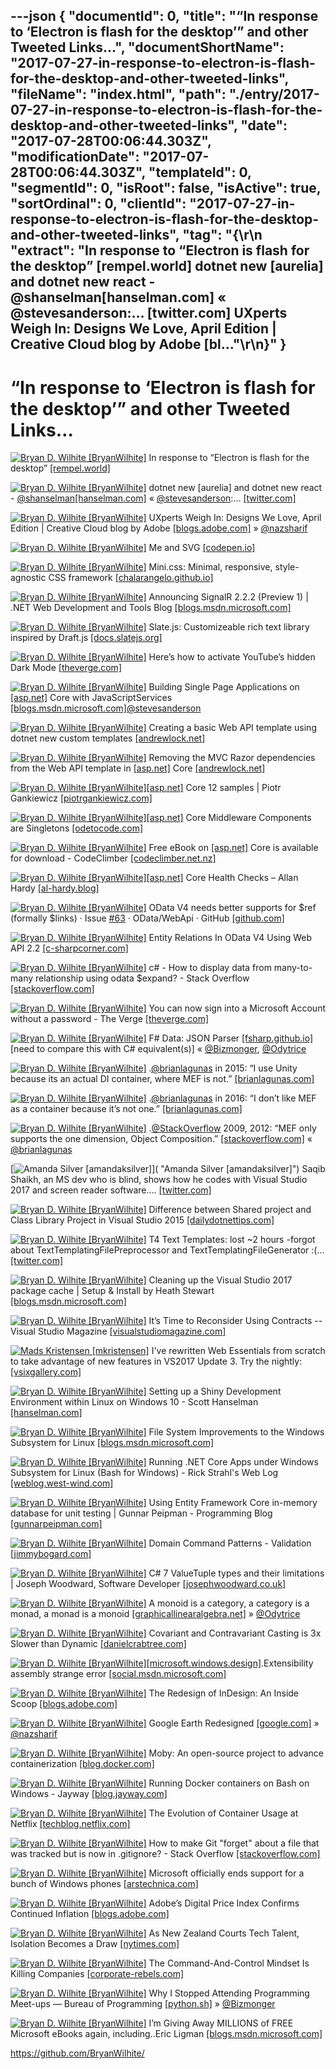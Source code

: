---json
{
  "documentId": 0,
  "title": "“In response to ‘Electron is flash for the desktop’” and other Tweeted Links…",
  "documentShortName": "2017-07-27-in-response-to-electron-is-flash-for-the-desktop-and-other-tweeted-links",
  "fileName": "index.html",
  "path": "./entry/2017-07-27-in-response-to-electron-is-flash-for-the-desktop-and-other-tweeted-links",
  "date": "2017-07-28T00:06:44.303Z",
  "modificationDate": "2017-07-28T00:06:44.303Z",
  "templateId": 0,
  "segmentId": 0,
  "isRoot": false,
  "isActive": true,
  "sortOrdinal": 0,
  "clientId": "2017-07-27-in-response-to-electron-is-flash-for-the-desktop-and-other-tweeted-links",
  "tag": "{\r\n  \"extract\": \"In response to “Electron is flash for the desktop” [rempel.world] dotnet new [aurelia] and dotnet new react - @shanselman[hanselman.com] « @stevesanderson:… [twitter.com] UXperts Weigh In: Designs We Love, April Edition | Creative Cloud blog by Adobe [bl...\"\r\n}"
}
---

# “In response to ‘Electron is flash for the desktop’” and other Tweeted Links…

[<img alt="Bryan D. Wilhite [BryanWilhite]" src="https://songhay.blob.core.windows.net/shared-social-twitter/BryanWilhite.jpeg">](http://songhayblog.azurewebsites.net/ "Bryan D. Wilhite [BryanWilhite]") In response to “Electron is flash for the desktop” [[rempel.world]](https://rempel.world/posts/electron.html)

[<img alt="Bryan D. Wilhite [BryanWilhite]" src="https://songhay.blob.core.windows.net/shared-social-twitter/BryanWilhite.jpeg">](http://songhayblog.azurewebsites.net/ "Bryan D. Wilhite [BryanWilhite]") dotnet new [aurelia] and dotnet new react - [@shanselman](http://twitter.com/shanselman)[[hanselman.com]](https://www.hanselman.com/blog/dotnetNewAngularAndDotnetNewReact.aspx) « [@stevesanderson](http://twitter.com/stevesanderson):… [[twitter.com]](https://twitter.com/i/web/status/883108248345292801)

[<img alt="Bryan D. Wilhite [BryanWilhite]" src="https://songhay.blob.core.windows.net/shared-social-twitter/BryanWilhite.jpeg">](http://songhayblog.azurewebsites.net/ "Bryan D. Wilhite [BryanWilhite]") UXperts Weigh In: Designs We Love, April Edition | Creative Cloud blog by Adobe [[blogs.adobe.com]](https://blogs.adobe.com/creativecloud/uxperts-weigh-in-designs-we-love-april-edition/) » [@nazsharif](http://twitter.com/nazsharif)

[<img alt="Bryan D. Wilhite [BryanWilhite]" src="https://songhay.blob.core.windows.net/shared-social-twitter/BryanWilhite.jpeg">](http://songhayblog.azurewebsites.net/ "Bryan D. Wilhite [BryanWilhite]") Me and SVG [[codepen.io]](http://codepen.io/AmeliaBR/post/me-and-svg)

[<img alt="Bryan D. Wilhite [BryanWilhite]" src="https://songhay.blob.core.windows.net/shared-social-twitter/BryanWilhite.jpeg">](http://songhayblog.azurewebsites.net/ "Bryan D. Wilhite [BryanWilhite]") Mini.css: Minimal, responsive, style-agnostic CSS framework [[chalarangelo.github.io]](https://chalarangelo.github.io/mini.css/index.html)

[<img alt="Bryan D. Wilhite [BryanWilhite]" src="https://songhay.blob.core.windows.net/shared-social-twitter/BryanWilhite.jpeg">](http://songhayblog.azurewebsites.net/ "Bryan D. Wilhite [BryanWilhite]") Announcing SignalR 2.2.2 (Preview 1) | .NET Web Development and Tools Blog [[blogs.msdn.microsoft.com]](https://blogs.msdn.microsoft.com/webdev/2017/04/13/announcing-signalr-2-2-2-preview-1/)

[<img alt="Bryan D. Wilhite [BryanWilhite]" src="https://songhay.blob.core.windows.net/shared-social-twitter/BryanWilhite.jpeg">](http://songhayblog.azurewebsites.net/ "Bryan D. Wilhite [BryanWilhite]") Slate.js: Customizeable rich text library inspired by Draft.js [[docs.slatejs.org]](https://docs.slatejs.org/)

[<img alt="Bryan D. Wilhite [BryanWilhite]" src="https://songhay.blob.core.windows.net/shared-social-twitter/BryanWilhite.jpeg">](http://songhayblog.azurewebsites.net/ "Bryan D. Wilhite [BryanWilhite]") Here’s how to activate YouTube’s hidden Dark Mode [[theverge.com]](http://www.theverge.com/2017/4/14/15299552/youtube-dark-mode-how-to-activate)

[<img alt="Bryan D. Wilhite [BryanWilhite]" src="https://songhay.blob.core.windows.net/shared-social-twitter/BryanWilhite.jpeg">](http://songhayblog.azurewebsites.net/ "Bryan D. Wilhite [BryanWilhite]") Building Single Page Applications on [[asp.net]](http://ASP.NET) Core with JavaScriptServices [[blogs.msdn.microsoft.com]](https://blogs.msdn.microsoft.com/webdev/2017/02/14/building-single-page-applications-on-asp-net-core-with-javascriptservices/)[@stevesanderson](http://twitter.com/stevesanderson)

[<img alt="Bryan D. Wilhite [BryanWilhite]" src="https://songhay.blob.core.windows.net/shared-social-twitter/BryanWilhite.jpeg">](http://songhayblog.azurewebsites.net/ "Bryan D. Wilhite [BryanWilhite]") Creating a basic Web API template using dotnet new custom templates [[andrewlock.net]](https://andrewlock.net/creating-a-basic-web-api-template-using-dotnet-new-custom-templates/)

[<img alt="Bryan D. Wilhite [BryanWilhite]" src="https://songhay.blob.core.windows.net/shared-social-twitter/BryanWilhite.jpeg">](http://songhayblog.azurewebsites.net/ "Bryan D. Wilhite [BryanWilhite]") Removing the MVC Razor dependencies from the Web API template in [[asp.net]](http://ASP.NET) Core [[andrewlock.net]](https://andrewlock.net/removing-the-mvc-razor-dependencies-from-the-web-api-template-in-asp-net-core/)

[<img alt="Bryan D. Wilhite [BryanWilhite]" src="https://songhay.blob.core.windows.net/shared-social-twitter/BryanWilhite.jpeg">](http://songhayblog.azurewebsites.net/ "Bryan D. Wilhite [BryanWilhite]")[[asp.net]](http://ASP.NET) Core 12 samples | Piotr Gankiewicz [[piotrgankiewicz.com]](http://piotrgankiewicz.com/2017/04/17/asp-net-core-12-samples/)

[<img alt="Bryan D. Wilhite [BryanWilhite]" src="https://songhay.blob.core.windows.net/shared-social-twitter/BryanWilhite.jpeg">](http://songhayblog.azurewebsites.net/ "Bryan D. Wilhite [BryanWilhite]")[[asp.net]](http://ASP.NET) Core Middleware Components are Singletons [[odetocode.com]](http://odetocode.com/blogs/scott/archive/2017/04/19/asp-net-core-middleware-components-are-singletons.aspx)

[<img alt="Bryan D. Wilhite [BryanWilhite]" src="https://songhay.blob.core.windows.net/shared-social-twitter/BryanWilhite.jpeg">](http://songhayblog.azurewebsites.net/ "Bryan D. Wilhite [BryanWilhite]") Free eBook on [[asp.net]](http://ASP.Net) Core is available for download - CodeClimber [[codeclimber.net.nz]](http://codeclimber.net.nz/archive/2017/04/20/free-ebook-on-aspnet-core-is-available-for-download/)

[<img alt="Bryan D. Wilhite [BryanWilhite]" src="https://songhay.blob.core.windows.net/shared-social-twitter/BryanWilhite.jpeg">](http://songhayblog.azurewebsites.net/ "Bryan D. Wilhite [BryanWilhite]")[[asp.net]](http://ASP.NET) Core Health Checks – Allan Hardy [[al-hardy.blog]](https://al-hardy.blog/2017/04/17/asp-net-core-health-checking/)

[<img alt="Bryan D. Wilhite [BryanWilhite]" src="https://songhay.blob.core.windows.net/shared-social-twitter/BryanWilhite.jpeg">](http://songhayblog.azurewebsites.net/ "Bryan D. Wilhite [BryanWilhite]") OData V4 needs better supports for $ref (formally $links) · Issue [#63](http://twitter.com/search?q=%2363) · OData/WebApi · GitHub [[github.com]](https://github.com/OData/WebApi/issues/63)

[<img alt="Bryan D. Wilhite [BryanWilhite]" src="https://songhay.blob.core.windows.net/shared-social-twitter/BryanWilhite.jpeg">](http://songhayblog.azurewebsites.net/ "Bryan D. Wilhite [BryanWilhite]") Entity Relations In OData V4 Using Web API 2.2 [[c-sharpcorner.com]](http://www.c-sharpcorner.com/article/entity-relations-in-odata-v4-using-web-api-2-22/)

[<img alt="Bryan D. Wilhite [BryanWilhite]" src="https://songhay.blob.core.windows.net/shared-social-twitter/BryanWilhite.jpeg">](http://songhayblog.azurewebsites.net/ "Bryan D. Wilhite [BryanWilhite]") c# - How to display data from many-to-many relationship using odata $expand? - Stack Overflow [[stackoverflow.com]](https://stackoverflow.com/questions/36729864/how-to-display-data-from-many-to-many-relationship-using-odata-expand)

[<img alt="Bryan D. Wilhite [BryanWilhite]" src="https://songhay.blob.core.windows.net/shared-social-twitter/BryanWilhite.jpeg">](http://songhayblog.azurewebsites.net/ "Bryan D. Wilhite [BryanWilhite]") You can now sign into a Microsoft Account without a password - The Verge [[theverge.com]](http://www.theverge.com/2017/4/18/15345300/microsoft-account-no-password-authenticator-app-feature)

[<img alt="Bryan D. Wilhite [BryanWilhite]" src="https://songhay.blob.core.windows.net/shared-social-twitter/BryanWilhite.jpeg">](http://songhayblog.azurewebsites.net/ "Bryan D. Wilhite [BryanWilhite]") F# Data: JSON Parser [[fsharp.github.io]](http://fsharp.github.io/FSharp.Data/library/JsonValue.html) [need to compare this with C# equivalent(s)] « [@Bizmonger](http://twitter.com/Bizmonger), [@Odytrice](http://twitter.com/Odytrice)

[<img alt="Bryan D. Wilhite [BryanWilhite]" src="https://songhay.blob.core.windows.net/shared-social-twitter/BryanWilhite.jpeg">](http://songhayblog.azurewebsites.net/ "Bryan D. Wilhite [BryanWilhite]") .[@brianlagunas](http://twitter.com/brianlagunas) in 2015: “I use Unity because its an actual DI container, where MEF is not.” [[brianlagunas.com]](http://brianlagunas.com/infragistics-webinar-mvvm-made-simple-with-prism-sample-code/)

[<img alt="Bryan D. Wilhite [BryanWilhite]" src="https://songhay.blob.core.windows.net/shared-social-twitter/BryanWilhite.jpeg">](http://songhayblog.azurewebsites.net/ "Bryan D. Wilhite [BryanWilhite]") .[@brianlagunas](http://twitter.com/brianlagunas) in 2016: “I don’t like MEF as a container because it’s not one.” [[brianlagunas.com]](http://brianlagunas.com/say-hello-to-the-prism-template-pack/)

[<img alt="Bryan D. Wilhite [BryanWilhite]" src="https://songhay.blob.core.windows.net/shared-social-twitter/BryanWilhite.jpeg">](http://songhayblog.azurewebsites.net/ "Bryan D. Wilhite [BryanWilhite]") .[@StackOverflow](http://twitter.com/StackOverflow) 2009, 2012: “MEF only supports the one dimension, Object Composition.” [[stackoverflow.com]](http://stackoverflow.com/questions/216565/why-exactly-isnt-mef-a-di-ioc-container) « [@brianlagunas](http://twitter.com/brianlagunas)

[<img alt="Amanda Silver [amandaksilver]" src="https://songhay.blob.core.windows.net/shared-social-twitter/amandaksilver.jpg">]( "Amanda Silver [amandaksilver]") Saqib Shaikh, an MS dev who is blind, shows how he codes with Visual Studio 2017 and screen reader software.… [[twitter.com]](https://twitter.com/i/web/status/864251615313674240)

[<img alt="Bryan D. Wilhite [BryanWilhite]" src="https://songhay.blob.core.windows.net/shared-social-twitter/BryanWilhite.jpeg">](http://songhayblog.azurewebsites.net/ "Bryan D. Wilhite [BryanWilhite]") Difference between Shared project and Class Library Project in Visual Studio 2015 [[dailydotnettips.com]](http://dailydotnettips.com/2015/07/30/difference-between-shared-project-and-class-library-project-in-visual-studio-2015/)

[<img alt="Bryan D. Wilhite [BryanWilhite]" src="https://songhay.blob.core.windows.net/shared-social-twitter/BryanWilhite.jpeg">](http://songhayblog.azurewebsites.net/ "Bryan D. Wilhite [BryanWilhite]") T4 Text Templates: lost ~2 hours -forgot about TextTemplatingFilePreprocessor and TextTemplatingFileGenerator :(… [[twitter.com]](https://twitter.com/i/web/status/885238792327757824)

[<img alt="Bryan D. Wilhite [BryanWilhite]" src="https://songhay.blob.core.windows.net/shared-social-twitter/BryanWilhite.jpeg">](http://songhayblog.azurewebsites.net/ "Bryan D. Wilhite [BryanWilhite]") Cleaning up the Visual Studio 2017 package cache | Setup & Install by Heath Stewart [[blogs.msdn.microsoft.com]](https://blogs.msdn.microsoft.com/heaths/2017/04/19/cleaning-up-the-visual-studio-2017-package-cache/)

[<img alt="Bryan D. Wilhite [BryanWilhite]" src="https://songhay.blob.core.windows.net/shared-social-twitter/BryanWilhite.jpeg">](http://songhayblog.azurewebsites.net/ "Bryan D. Wilhite [BryanWilhite]") It’s Time to Reconsider Using Contracts -- Visual Studio Magazine [[visualstudiomagazine.com]](https://visualstudiomagazine.com/articles/2017/04/01/reconsider-using-contracts.aspx)

[<img alt="Mads Kristensen [mkristensen]" src="https://songhay.blob.core.windows.net/shared-social-twitter/mkristensen.jpeg">](http://about.me/madskristensen "Mads Kristensen [mkristensen]") I've rewritten Web Essentials from scratch to take advantage of new features in VS2017 Update 3. Try the nightly: [[vsixgallery.com]](http://vsixgallery.com/extension/bb7e2273-9a70-4e5e-b4dd-1f361b6166c0/)

[<img alt="Bryan D. Wilhite [BryanWilhite]" src="https://songhay.blob.core.windows.net/shared-social-twitter/BryanWilhite.jpeg">](http://songhayblog.azurewebsites.net/ "Bryan D. Wilhite [BryanWilhite]") Setting up a Shiny Development Environment within Linux on Windows 10 - Scott Hanselman [[hanselman.com]](https://www.hanselman.com/blog/SettingUpAShinyDevelopmentEnvironmentWithinLinuxOnWindows10.aspx)

[<img alt="Bryan D. Wilhite [BryanWilhite]" src="https://songhay.blob.core.windows.net/shared-social-twitter/BryanWilhite.jpeg">](http://songhayblog.azurewebsites.net/ "Bryan D. Wilhite [BryanWilhite]") File System Improvements to the Windows Subsystem for Linux [[blogs.msdn.microsoft.com]](https://blogs.msdn.microsoft.com/wsl/2017/04/18/file-system-improvements-to-the-windows-subsystem-for-linux/)

[<img alt="Bryan D. Wilhite [BryanWilhite]" src="https://songhay.blob.core.windows.net/shared-social-twitter/BryanWilhite.jpeg">](http://songhayblog.azurewebsites.net/ "Bryan D. Wilhite [BryanWilhite]") Running .NET Core Apps under Windows Subsystem for Linux (Bash for Windows) - Rick Strahl's Web Log [[weblog.west-wind.com]](https://weblog.west-wind.com/posts/2017/Apr/13/Running-NET-Core-Apps-under-Windows-Subsystem-for-Linux-Bash-for-Windows)

[<img alt="Bryan D. Wilhite [BryanWilhite]" src="https://songhay.blob.core.windows.net/shared-social-twitter/BryanWilhite.jpeg">](http://songhayblog.azurewebsites.net/ "Bryan D. Wilhite [BryanWilhite]") Using Entity Framework Core in-memory database for unit testing | Gunnar Peipman - Programming Blog [[gunnarpeipman.com]](http://gunnarpeipman.com/2017/04/aspnet-core-ef-inmemory/)

[<img alt="Bryan D. Wilhite [BryanWilhite]" src="https://songhay.blob.core.windows.net/shared-social-twitter/BryanWilhite.jpeg">](http://songhayblog.azurewebsites.net/ "Bryan D. Wilhite [BryanWilhite]") Domain Command Patterns - Validation [[jimmybogard.com]](https://jimmybogard.com/domain-command-patterns-validation/)

[<img alt="Bryan D. Wilhite [BryanWilhite]" src="https://songhay.blob.core.windows.net/shared-social-twitter/BryanWilhite.jpeg">](http://songhayblog.azurewebsites.net/ "Bryan D. Wilhite [BryanWilhite]") C# 7 ValueTuple types and their limitations | Joseph Woodward, Software Developer [[josephwoodward.co.uk]](http://josephwoodward.co.uk/2017/04/csharp-7-valuetuple-types-and-their-limitations)

[<img alt="Bryan D. Wilhite [BryanWilhite]" src="https://songhay.blob.core.windows.net/shared-social-twitter/BryanWilhite.jpeg">](http://songhayblog.azurewebsites.net/ "Bryan D. Wilhite [BryanWilhite]") A monoid is a category, a category is a monad, a monad is a monoid [[graphicallinearalgebra.net]](https://graphicallinearalgebra.net/2017/04/16/a-monoid-is-a-category-a-category-is-a-monad-a-monad-is-a-monoid/) » [@Odytrice](http://twitter.com/Odytrice)

[<img alt="Bryan D. Wilhite [BryanWilhite]" src="https://songhay.blob.core.windows.net/shared-social-twitter/BryanWilhite.jpeg">](http://songhayblog.azurewebsites.net/ "Bryan D. Wilhite [BryanWilhite]") Covariant and Contravariant Casting is 3x Slower than Dynamic [[danielcrabtree.com]](https://www.danielcrabtree.com/blog/214/covariant-and-contravariant-casting-is-3x-slower-than-dynamic)

[<img alt="Bryan D. Wilhite [BryanWilhite]" src="https://songhay.blob.core.windows.net/shared-social-twitter/BryanWilhite.jpeg">](http://songhayblog.azurewebsites.net/ "Bryan D. Wilhite [BryanWilhite]")[[microsoft.windows.design]](http://Microsoft.Windows.Design).Extensibility assembly strange error [[social.msdn.microsoft.com]](https://social.msdn.microsoft.com/Forums/vstudio/en-US/8559aca0-344e-4b22-bae4-489d5964a8eb/microsoftwindowsdesignextensibility-assembly-strange-error?forum=wpf)

[<img alt="Bryan D. Wilhite [BryanWilhite]" src="https://songhay.blob.core.windows.net/shared-social-twitter/BryanWilhite.jpeg">](http://songhayblog.azurewebsites.net/ "Bryan D. Wilhite [BryanWilhite]") The Redesign of InDesign: An Inside Scoop [[blogs.adobe.com]](https://blogs.adobe.com/creativecloud/the-redesign-of-indesign-an-inside-scoop/)

[<img alt="Bryan D. Wilhite [BryanWilhite]" src="https://songhay.blob.core.windows.net/shared-social-twitter/BryanWilhite.jpeg">](http://songhayblog.azurewebsites.net/ "Bryan D. Wilhite [BryanWilhite]") Google Earth Redesigned [[google.com]](https://www.google.com/earth/) » [@nazsharif](http://twitter.com/nazsharif)

[<img alt="Bryan D. Wilhite [BryanWilhite]" src="https://songhay.blob.core.windows.net/shared-social-twitter/BryanWilhite.jpeg">](http://songhayblog.azurewebsites.net/ "Bryan D. Wilhite [BryanWilhite]") Moby: An open-source project to advance containerization [[blog.docker.com]](https://blog.docker.com/2017/04/introducing-the-moby-project/)

[<img alt="Bryan D. Wilhite [BryanWilhite]" src="https://songhay.blob.core.windows.net/shared-social-twitter/BryanWilhite.jpeg">](http://songhayblog.azurewebsites.net/ "Bryan D. Wilhite [BryanWilhite]") Running Docker containers on Bash on Windows - Jayway [[blog.jayway.com]](https://blog.jayway.com/2017/04/19/running-docker-on-bash-on-windows/)

[<img alt="Bryan D. Wilhite [BryanWilhite]" src="https://songhay.blob.core.windows.net/shared-social-twitter/BryanWilhite.jpeg">](http://songhayblog.azurewebsites.net/ "Bryan D. Wilhite [BryanWilhite]") The Evolution of Container Usage at Netflix [[techblog.netflix.com]](http://techblog.netflix.com/2017/04/the-evolution-of-container-usage-at.html)

[<img alt="Bryan D. Wilhite [BryanWilhite]" src="https://songhay.blob.core.windows.net/shared-social-twitter/BryanWilhite.jpeg">](http://songhayblog.azurewebsites.net/ "Bryan D. Wilhite [BryanWilhite]") How to make Git "forget" about a file that was tracked but is now in .gitignore? - Stack Overflow [[stackoverflow.com]](http://stackoverflow.com/questions/1274057/how-to-make-git-forget-about-a-file-that-was-tracked-but-is-now-in-gitignore)

[<img alt="Bryan D. Wilhite [BryanWilhite]" src="https://songhay.blob.core.windows.net/shared-social-twitter/BryanWilhite.jpeg">](http://songhayblog.azurewebsites.net/ "Bryan D. Wilhite [BryanWilhite]") Microsoft officially ends support for a bunch of Windows phones [[arstechnica.com]](https://arstechnica.com/gadgets/2017/04/microsoft-officially-ends-support-for-a-bunch-of-windows-phones/)

[<img alt="Bryan D. Wilhite [BryanWilhite]" src="https://songhay.blob.core.windows.net/shared-social-twitter/BryanWilhite.jpeg">](http://songhayblog.azurewebsites.net/ "Bryan D. Wilhite [BryanWilhite]") Adobe’s Digital Price Index Confirms Continued Inflation [[blogs.adobe.com]](https://blogs.adobe.com/conversations/2017/04/adobes-digital-price-index-confirms-continued-inflation.html)

[<img alt="Bryan D. Wilhite [BryanWilhite]" src="https://songhay.blob.core.windows.net/shared-social-twitter/BryanWilhite.jpeg">](http://songhayblog.azurewebsites.net/ "Bryan D. Wilhite [BryanWilhite]") As New Zealand Courts Tech Talent, Isolation Becomes a Draw [[nytimes.com]](https://www.nytimes.com/2017/04/14/technology/new-zealand-tech-industry.html)

[<img alt="Bryan D. Wilhite [BryanWilhite]" src="https://songhay.blob.core.windows.net/shared-social-twitter/BryanWilhite.jpeg">](http://songhayblog.azurewebsites.net/ "Bryan D. Wilhite [BryanWilhite]") The Command-And-Control Mindset Is Killing Companies [[corporate-rebels.com]](http://corporate-rebels.com/mindset/)

[<img alt="Bryan D. Wilhite [BryanWilhite]" src="https://songhay.blob.core.windows.net/shared-social-twitter/BryanWilhite.jpeg">](http://songhayblog.azurewebsites.net/ "Bryan D. Wilhite [BryanWilhite]") Why I Stopped Attending Programming Meet-ups — Bureau of Programming [[python.sh]](https://python.sh/2017/4/why-i-stopped-attending-programming-meetups) » [@Bizmonger](http://twitter.com/Bizmonger)

[<img alt="Bryan D. Wilhite [BryanWilhite]" src="https://songhay.blob.core.windows.net/shared-social-twitter/BryanWilhite.jpeg">](http://songhayblog.azurewebsites.net/ "Bryan D. Wilhite [BryanWilhite]") I’m Giving Away MILLIONS of FREE Microsoft eBooks again, including..Eric Ligman [[blogs.msdn.microsoft.com]](https://blogs.msdn.microsoft.com/mssmallbiz/2017/07/11/largest-free-microsoft-ebook-giveaway-im-giving-away-millions-of-free-microsoft-ebooks-again-including-windows-10-office-365-office-2016-power-bi-azure-windows-8-1-office-2013-sharepo/)

<https://github.com/BryanWilhite/>
